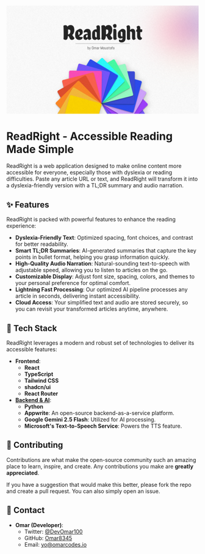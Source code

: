 <p align="center">
  <img src="https://raw.githubusercontent.com/Omar8345/readright-backend/master/assets/banner.png" alt="ReadRight Banner" width="1000" />
</p>

# ReadRight - Accessible Reading Made Simple

ReadRight is a web application designed to make online content more accessible for everyone, especially those with dyslexia or reading difficulties. Paste any article URL or text, and ReadRight will transform it into a dyslexia-friendly version with a TL;DR summary and audio narration.

## ✨ Features

ReadRight is packed with powerful features to enhance the reading experience:

- **Dyslexia-Friendly Text**: Optimized spacing, font choices, and contrast for better readability.
- **Smart TL;DR Summaries**: AI-generated summaries that capture the key points in bullet format, helping you grasp information quickly.
- **High-Quality Audio Narration**: Natural-sounding text-to-speech with adjustable speed, allowing you to listen to articles on the go.
- **Customizable Display**: Adjust font size, spacing, colors, and themes to your personal preference for optimal comfort.
- **Lightning Fast Processing**: Our optimized AI pipeline processes any article in seconds, delivering instant accessibility.
- **Cloud Access**: Your simplified text and audio are stored securely, so you can revisit your transformed articles anytime, anywhere.

## 🚀 Tech Stack

ReadRight leverages a modern and robust set of technologies to deliver its accessible features:

- **Frontend**:
  - **React**
  - **TypeScript**
  - **Tailwind CSS**
  - **shadcn/ui**
  - **React Router**
- [**Backend & AI**](https://github.com/Omar8345/readright-backend):
  - **Python**
  - **Appwrite**: An open-source backend-as-a-service platform.
  - **Google Gemini 2.5 Flash**: Utilized for AI processing.
  - **Microsoft's Text-to-Speech Service**: Powers the TTS feature.

## 🤝 Contributing

Contributions are what make the open-source community such an amazing place to learn, inspire, and create. Any contributions you make are **greatly appreciated**.

If you have a suggestion that would make this better, please fork the repo and create a pull request. You can also simply open an issue.

## 📧 Contact

- **Omar (Developer)**:
  - Twitter: [@DevOmar100](https://x.com/DevOmar100)
  - GitHub: [Omar8345](https://github.com/Omar8345)
  - Email: yo@omarcodes.io
